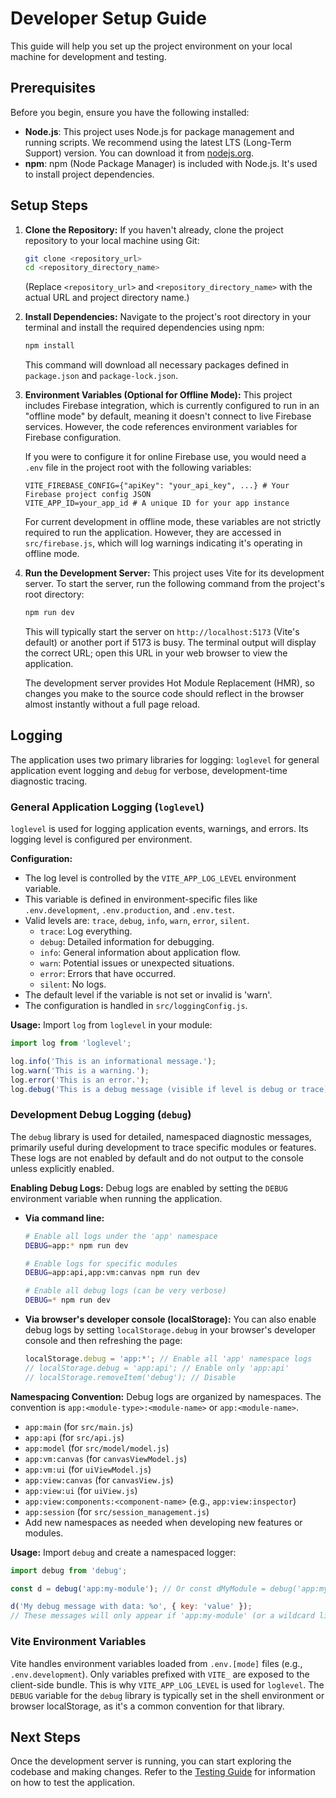 # Developer Setup Guide

This guide will help you set up the project environment on your local machine for development and testing.

## Prerequisites

Before you begin, ensure you have the following installed:

*   **Node.js**: This project uses Node.js for package management and running scripts. We recommend using the latest LTS (Long-Term Support) version. You can download it from [nodejs.org](https://nodejs.org/).
*   **npm**: npm (Node Package Manager) is included with Node.js. It's used to install project dependencies.

## Setup Steps

1.  **Clone the Repository:**
    If you haven't already, clone the project repository to your local machine using Git:
    ```bash
    git clone <repository_url>
    cd <repository_directory_name>
    ```
    (Replace `<repository_url>` and `<repository_directory_name>` with the actual URL and project directory name.)

2.  **Install Dependencies:**
    Navigate to the project's root directory in your terminal and install the required dependencies using npm:
    ```bash
    npm install
    ```
    This command will download all necessary packages defined in `package.json` and `package-lock.json`.

3.  **Environment Variables (Optional for Offline Mode):**
    This project includes Firebase integration, which is currently configured to run in an "offline mode" by default, meaning it doesn't connect to live Firebase services. However, the code references environment variables for Firebase configuration.

    If you were to configure it for online Firebase use, you would need a `.env` file in the project root with the following variables:
    ```plaintext
    VITE_FIREBASE_CONFIG={"apiKey": "your_api_key", ...} # Your Firebase project config JSON
    VITE_APP_ID=your_app_id # A unique ID for your app instance
    ```
    For current development in offline mode, these variables are not strictly required to run the application. However, they are accessed in `src/firebase.js`, which will log warnings indicating it's operating in offline mode.

4.  **Run the Development Server:**
    This project uses Vite for its development server. To start the server, run the following command from the project's root directory:
    ```bash
    npm run dev
    ```
    This will typically start the server on `http://localhost:5173` (Vite's default) or another port if 5173 is busy. The terminal output will display the correct URL; open this URL in your web browser to view the application.

    The development server provides Hot Module Replacement (HMR), so changes you make to the source code should reflect in the browser almost instantly without a full page reload.

## Logging

The application uses two primary libraries for logging: `loglevel` for general application event logging and `debug` for verbose, development-time diagnostic tracing.

### General Application Logging (`loglevel`)

`loglevel` is used for logging application events, warnings, and errors. Its logging level is configured per environment.

**Configuration:**
- The log level is controlled by the `VITE_APP_LOG_LEVEL` environment variable.
- This variable is defined in environment-specific files like `.env.development`, `.env.production`, and `.env.test`.
- Valid levels are: `trace`, `debug`, `info`, `warn`, `error`, `silent`.
  - `trace`: Log everything.
  - `debug`: Detailed information for debugging.
  - `info`: General information about application flow.
  - `warn`: Potential issues or unexpected situations.
  - `error`: Errors that have occurred.
  - `silent`: No logs.
- The default level if the variable is not set or invalid is 'warn'.
- The configuration is handled in `src/loggingConfig.js`.

**Usage:**
Import `log` from `loglevel` in your module:
```javascript
import log from 'loglevel';

log.info('This is an informational message.');
log.warn('This is a warning.');
log.error('This is an error.');
log.debug('This is a debug message (visible if level is debug or trace).');
```

### Development Debug Logging (`debug`)

The `debug` library is used for detailed, namespaced diagnostic messages, primarily useful during development to trace specific modules or features. These logs are not enabled by default and do not output to the console unless explicitly enabled.

**Enabling Debug Logs:**
Debug logs are enabled by setting the `DEBUG` environment variable when running the application.
- **Via command line:**
  ```bash
  # Enable all logs under the 'app' namespace
  DEBUG=app:* npm run dev

  # Enable logs for specific modules
  DEBUG=app:api,app:vm:canvas npm run dev

  # Enable all debug logs (can be very verbose)
  DEBUG=* npm run dev
  ```
- **Via browser's developer console (localStorage):**
  You can also enable debug logs by setting `localStorage.debug` in your browser's developer console and then refreshing the page:
  ```javascript
  localStorage.debug = 'app:*'; // Enable all 'app' namespace logs
  // localStorage.debug = 'app:api'; // Enable only 'app:api'
  // localStorage.removeItem('debug'); // Disable
  ```

**Namespacing Convention:**
Debug logs are organized by namespaces. The convention is `app:<module-type>:<module-name>` or `app:<module-name>`.
- `app:main` (for `src/main.js`)
- `app:api` (for `src/api.js`)
- `app:model` (for `src/model/model.js`)
- `app:vm:canvas` (for `canvasViewModel.js`)
- `app:vm:ui` (for `uiViewModel.js`)
- `app:view:canvas` (for `canvasView.js`)
- `app:view:ui` (for `uiView.js`)
- `app:view:components:<component-name>` (e.g., `app:view:inspector`)
- `app:session` (for `src/session_management.js`)
- Add new namespaces as needed when developing new features or modules.

**Usage:**
Import `debug` and create a namespaced logger:
```javascript
import debug from 'debug';

const d = debug('app:my-module'); // Or const dMyModule = debug('app:my-module');

d('My debug message with data: %o', { key: 'value' });
// These messages will only appear if 'app:my-module' (or a wildcard like 'app:*') is enabled.
```

### Vite Environment Variables

Vite handles environment variables loaded from `.env.[mode]` files (e.g., `.env.development`). Only variables prefixed with `VITE_` are exposed to the client-side bundle. This is why `VITE_APP_LOG_LEVEL` is used for `loglevel`. The `DEBUG` variable for the `debug` library is typically set in the shell environment or browser localStorage, as it's a common convention for that library.

## Next Steps

Once the development server is running, you can start exploring the codebase and making changes. Refer to the [Testing Guide](./testing_guide.md) for information on how to test the application.
